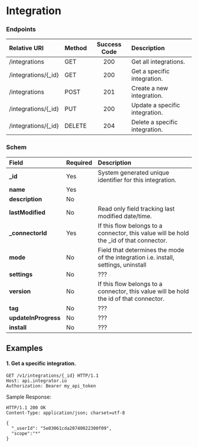 Integration
===========

### Endpoints
| Relative URI| Method | Success Code | Description|
|:-------------------|:-------|:------------:|:------------------------------|
|/integrations|GET|200|Get all integrations.|
|/integrations/{_id}|GET|200|Get a specific integration.|
|/integrations|POST|201|Create a new integration.|
|/integrations/{_id}|PUT|200|Update a specific integration.|
|/integrations/{_id}|DELETE|204|Delete a specific integration.|

### Schem

| Field                | Required | Description                                                                            |
|:---------------------|:---------|:---------------------------------------------------------------------------------------|
| **_id**|Yes|System generated unique identifier for this integration.|
| **name**|Yes||
| **description**|No||
| **lastModified**|No|Read only field tracking last modified date/time.|
| **_connectorId**|Yes|If this flow belongs to a connector, this value will be hold the _id of that connector.|
| **mode**|No|Field that determines the mode of the integration i.e. install, settings, uninstall|
| **settings**|No|???|
| **version**|No|If this flow belongs to a connector, this value will be hold the id of that connector.|
| **tag**|No|???|
| **updateInProgress**|No|???|
| **install**|No|???|

## Examples

#### 1.  Get a specific integration.

```
GET /v1/integrations/{_id} HTTP/1.1
Host: api.integrator.io
Authorization: Bearer my_api_token
```

Sample Response:

```
HTTP/1.1 200 OK
Content-Type: application/json; charset=utf-8

{
  "_userId": "5e03061cda20740022300f09",
  "scope":"*"
}
```
